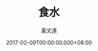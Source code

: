 ---
issue: 210
title: 食水
author: 黃文達
date: 2017-02-09T00:00:00.000+08:00
topic: 生活
difficulty: 2
wikidata: Q98095593
wikidata_link: https://www.wikidata.org/wiki/Q98095593
---